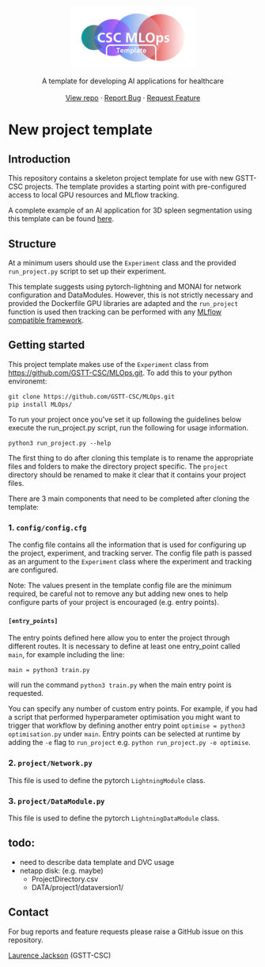<!-- PROJECT HEADING -->
<br />
<p align="center">
<a href="https://github.com/github_username/repo_name">
    <img src="assets/MOps_template_logo.png" alt="Logo" width="50%">
  </a>
<p align="center">
A template for developing AI applications for healthcare
<br />
<br />
<a href="https://github.com/GSTT-CSC/Project_template">View repo</a>
·
<a href="https://github.com/GSTT-CSC/Project_template/issues">Report Bug</a>
·
<a href="https://github.com/GSTT-CSC/Project_template/issues">Request Feature</a>
</p>

# New project template

## Introduction
This repository contains a skeleton project template for use with new GSTT-CSC projects. The template provides a starting point with pre-configured access to local GPU resources and MLflow tracking.

A complete example of an AI application for 3D spleen segmentation using this template can be found [here](https://github.com/GSTT-CSC/MLOps_test_project.git).

## Structure
At a minimum users should use the `Experiment` class and the provided `run_project.py` script to set up their experiment.

This template suggests using pytorch-lightning and MONAI for network configuration and DataModules. 
However, this is not strictly necessary and provided the Dockerfile GPU libraries are adapted and the `run_project` function is used then tracking can be performed with any [MLflow compatible framework](https://mlflow.org/docs/latest/tracking.html#automatic-logging).

## Getting started
This project template makes use of the `Experiment` class from https://github.com/GSTT-CSC/MLOps.git. To add this to your python environemt:

```shell
git clone https://github.com/GSTT-CSC/MLOps.git
pip install MLOps/
```

To run your project once you've set it up following the guidelines below execute the run_project.py script, run the following for usage information.
```shell 
python3 run_project.py --help
```

The first thing to do after cloning this template is to rename the appropriate files and folders to make the directory project specific. 
The `project` directory should be renamed to make it clear that it contains your project files. 

There are 3 main components that need to be completed after cloning the template:

### 1. `config/config.cfg`
The config file contains all the information that is used for configuring up the project, experiment, and tracking server. 
The config file path is passed as an argument to the `Experiment` class where the experiment and tracking are configured. 

Note: The values present in the template config file are the minimum required, be careful not to remove any but adding new ones to help configure parts of your project is encouraged (e.g. entry points).

#### `[entry_points]`
The entry points defined here allow you to enter the project through different routes. It is necessary to define at least one entry_point called `main`, for example including the line:
```
main = python3 train.py
```
will run the command `python3 train.py` when the main entry point is requested.

You can specify any number of custom entry points. For example, if you had a script that performed hyperparameter optimisation you might want to trigger that workflow by defining another entry point `optimise = python3 optimisation.py`
under `main`. Entry points can be selected at runtime by adding the `-e` flag to `run_project` e.g. `python run_project.py -e optimise`.


### 2. `project/Network.py`
This file is used to define the pytorch `LightningModule` class.

### 3. `project/DataModule.py`
This file is used to define the pytorch `LightningDataModule` class.

## todo:
* need to describe data template and DVC usage
* netapp disk: (e.g. maybe)
  * ProjectDirectory.csv
  * DATA/project1/dataversion1/

## Contact
For bug reports and feature requests please raise a GitHub issue on this repository.

[Laurence Jackson](https://github.com/laurencejackson) (GSTT-CSC) 
